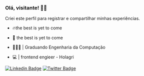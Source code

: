 ### Olá, visitante! 🤘🏼

Criei este perfil para registrar e compartilhar minhas experiências.

* 🔥the best is yet to come

* 💬 the best is yet to come
* 👨🏻‍💻  | Graduando Engenharia da Computação <br />
* 💻 | frontend engieer - Holagri


[![Linkedin Badge](https://img.shields.io/badge/-LinkedIn-blue?style=flat-square&logo=Linkedin&logoColor=white&link=https://www.linkedin.com/in/elieltonbueno/)](https://www.linkedin.com/in/elieltonbueno/)
[![Twitter Badge](https://img.shields.io/badge/-Twitter-1ca0f1?style=flat-square&labelColor=1ca0f1&logo=twitter&logoColor=white&link=https://twitter.com/ELIELTONBUENO4)](https://twitter.com/ELIELTONBUENO4)
